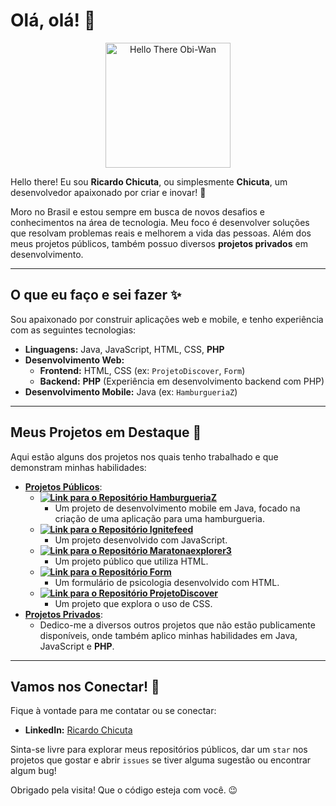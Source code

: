 # Olá, olá! 👋

<p align="center">
  <img src="https://media.giphy.com/media/hvRJCLFz9vDqw/giphy.gif" alt="Hello There Obi-Wan" width="200"/>
</p>

Hello there! Eu sou **Ricardo Chicuta**, ou simplesmente **Chicuta**, um desenvolvedor apaixonado por criar e inovar! 🚀

Moro no Brasil e estou sempre em busca de novos desafios e conhecimentos na área de tecnologia. Meu foco é desenvolver soluções que resolvam problemas reais e melhorem a vida das pessoas. Além dos meus projetos públicos, também possuo diversos **projetos privados** em desenvolvimento.

---

## O que eu faço e sei fazer ✨

Sou apaixonado por construir aplicações web e mobile, e tenho experiência com as seguintes tecnologias:

* **Linguagens:** Java, JavaScript, HTML, CSS, **PHP**
* **Desenvolvimento Web:**
    * **Frontend:** HTML, CSS (ex: `ProjetoDiscover`, `Form`)
    * **Backend:** **PHP** (Experiência em desenvolvimento backend com PHP)
* **Desenvolvimento Mobile:** Java (ex: `HamburgueriaZ`)

---

## Meus Projetos em Destaque 🌟

Aqui estão alguns dos projetos nos quais tenho trabalhado e que demonstram minhas habilidades:

* **<ins>Projetos Públicos</ins>**:
    * **[![Link para o Repositório HamburgueriaZ](https://img.shields.io/badge/HamburgueriaZ-Java-orange)](https://github.com/Chicuta/HamburgueriaZ)**
        * Um projeto de desenvolvimento mobile em Java, focado na criação de uma aplicação para uma hamburgueria.
    * **[![Link para o Repositório Ignitefeed](https://img.shields.io/badge/Ignitefeed-JavaScript-yellow)](https://github.com/Chicuta/Ignitefeed)**
        * Um projeto desenvolvido com JavaScript.
    * **[![Link para o Repositório Maratonaexplorer3](https://img.shields.io/badge/Maratonaexplorer3-HTML-blue)](https://github.com/Chicuta/Maratonaexplorer3)**
        * Um projeto público que utiliza HTML.
    * **[![Link para o Repositório Form](https://img.shields.io/badge/Form-HTML-red)](https://github.com/Chicuta/Form)**
        * Um formulário de psicologia desenvolvido com HTML.
    * **[![Link para o Repositório ProjetoDiscover](https://img.shields.io/badge/ProjetoDiscover-CSS-green)](https://github.com/Chicuta/ProjetoDiscover)**
        * Um projeto que explora o uso de CSS.
* **<ins>Projetos Privados</ins>**:
    * Dedico-me a diversos outros projetos que não estão publicamente disponíveis, onde também aplico minhas habilidades em Java, JavaScript e **PHP**.

---

## Vamos nos Conectar! 🤝

Fique à vontade para me contatar ou se conectar:

* **LinkedIn:** [Ricardo Chicuta](https://www.linkedin.com/in/ricardo-chicuta/)

Sinta-se livre para explorar meus repositórios públicos, dar um `star` nos projetos que gostar e abrir `issues` se tiver alguma sugestão ou encontrar algum bug!

Obrigado pela visita! Que o código esteja com você. 😉
